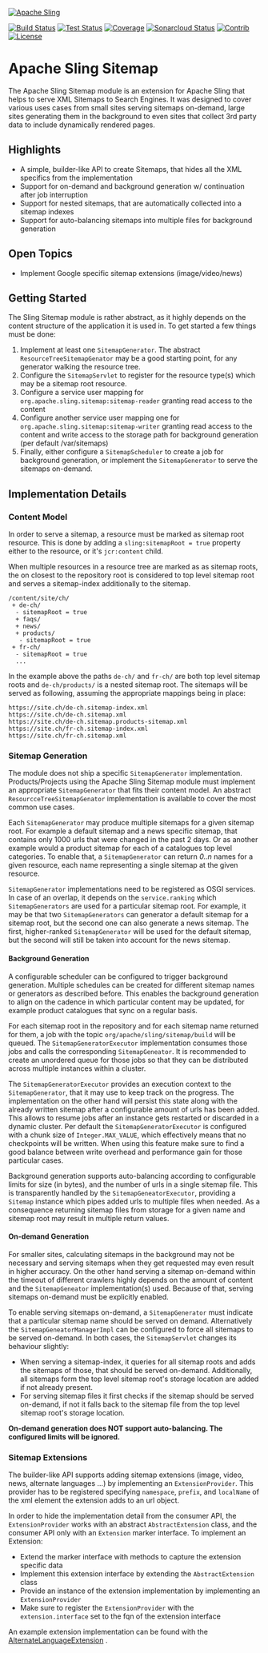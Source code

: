 [![Apache Sling](https://sling.apache.org/res/logos/sling.png)](https://sling.apache.org)

&#32;[![Build Status](https://ci-builds.apache.org/job/Sling/job/modules/job/sling-org-apache-sling-sitemap/job/master/badge/icon)](https://ci-builds.apache.org/job/Sling/job/modules/job/sling-org-apache-sling-sitemap/job/master/)&#32;[![Test Status](https://img.shields.io/jenkins/tests.svg?jobUrl=https://ci-builds.apache.org/job/Sling/job/modules/job/sling-org-apache-sling-sitemap/job/master/)](https://ci-builds.apache.org/job/Sling/job/modules/job/sling-org-apache-sling-sitemap/job/master/test/?width=800&height=600)&#32;[![Coverage](https://sonarcloud.io/api/project_badges/measure?project=apache_sling-org-apache-sling-sitemap&metric=coverage)](https://sonarcloud.io/dashboard?id=apache_sling-org-apache-sling-sitemap)&#32;[![Sonarcloud Status](https://sonarcloud.io/api/project_badges/measure?project=apache_sling-org-apache-sling-sitemap&metric=alert_status)](https://sonarcloud.io/dashboard?id=apache_sling-org-apache-sling-sitemap)&#32;[![Contrib](https://sling.apache.org/badges/status-contrib.svg)](https://github.com/apache/sling-aggregator/blob/master/docs/status/contrib.md) [![License](https://img.shields.io/badge/License-Apache%202.0-blue.svg)](https://www.apache.org/licenses/LICENSE-2.0)

# Apache Sling Sitemap

The Apache Sling Sitemap module is an extension for Apache Sling that helps to serve XML Sitemaps to Search Engines. It
was designed to cover various uses cases from small sites serving sitemaps on-demand, large sites generating them in the
background to even sites that collect 3rd party data to include dynamically rendered pages.

## Highlights

* A simple, builder-like API to create Sitemaps, that hides all the XML specifics from the implementation
* Support for on-demand and background generation w/ continuation after job interruption
* Support for nested sitemaps, that are automatically collected into a sitemap indexes
* Support for auto-balancing sitemaps into multiple files for background generation

## Open Topics

* Implement Google specific sitemap extensions (image/video/news)

## Getting Started

The Sling Sitemap module is rather abstract, as it highly depends on the content structure of the application it is 
used in. To get started a few things must be done:

1) Implement at least one `SitemapGenerator`. The abstract `ResourceTreeSitemapGenator` may be a good starting
   point, for any generator walking the resource tree. 
2) Configure the `SitemapServlet` to register for the resource type(s) which may be a sitemap root resource.
3) Configure a service user mapping for `org.apache.sling.sitemap:sitemap-reader` granting read access to the content
4) Configure another service user mapping one for `org.apache.sling.sitemap:sitemap-writer` granting read access to the 
   content and write access to the storage path for background generation (per default /var/sitemaps)
5) Finally, either configure a `SitemapScheduler` to create a job for background generation, or implement the 
   `SitemapGenerator` to serve the sitemaps on-demand.
   
## Implementation Details

### Content Model

In order to serve a sitemap, a resource must be marked as sitemap root resource. This is done by adding
a `sling:sitemapRoot = true` property either to the resource, or it's `jcr:content` child.

When multiple resources in a resource tree are marked as as sitemap roots, the on closest to the repository root is
considered to top level sitemap root and serves a sitemap-index additionally to the sitemap.

```
/content/site/ch/
 + de-ch/
  - sitemapRoot = true
  + faqs/
  + news/
  + products/
   - sitemapRoot = true
 + fr-ch/
  - sitemapRoot = true 
  ...
```

In the example above the paths `de-ch/` and `fr-ch/` are both top level sitemap roots and `de-ch/products/` is a nested
sitemap root. The sitemaps will be served as following, assuming the appropriate mappings being in place:

```
https://site.ch/de-ch.sitemap-index.xml
https://site.ch/de-ch.sitemap.xml
https://site.ch/de-ch.sitemap.products-sitemap.xml
https://site.ch/fr-ch.sitemap-index.xml
https://site.ch/fr-ch.sitemap.xml
```

### Sitemap Generation

The module does not ship a specific `SitemapGenerator` implementation. Products/Projects using the Apache Sling Sitemap
module must implement an appropriate `SitemapGenerator` that fits their content model. An abstract
`ResourcceTreeSitemapGenator` implementation is available to cover the most common use cases.

Each `SitemapGenerator` may produce multiple sitemaps for a given sitemap root. For example a default sitemap and a news
specific sitemap, that contains only 1000 urls that were changed in the past 2 days. Or as another example would a
product sitemap for each of a catalogues top level categories. To enable that, a `SitemapGenerator` can return _0..n_
names for a given resource, each name representing a single sitemap at the given resource.

`SitemapGenerator` implementations need to be registered as OSGI services. In case of an overlap, it depends on
the `service.ranking` which `SitemapGenerators` are used for a particular sitemap root. For example, it may be that two
`SitemapGenerators` can generator a default sitemap for a sitemap root, but the second one can also generate a news
sitemap. The first, higher-ranked `SitemapGenerator` will be used for the default sitemap, but the second will still be
taken into account for the news sitemap.

#### Background Generation

A configurable scheduler can be configured to trigger background generation. Multiple schedules can be created for
different sitemap names or generators as described before. This enables the background generation to align on the
cadence in which particular content may be updated, for example product catalogues that sync on a regular basis.

For each sitemap root in the repository and for each sitemap name returned for them, a job with the topic
`org/apache/sling/sitemap/build` will be queued. The `SitemapGeneratorExecutor` implementation consumes those jobs and
calls the corresponding `SitemapGeneator`. It is recommended to create an unordered queue for those jobs so that they
can be distributed across multiple instances within a cluster.

The `SitemapGeneratorExecutor` provides an execution context to the `SitemapGenerator`, that it may use to keep track on
the progress. The implementation on the other hand will persist this state along with the already written sitemap after
a configurable amount of urls has been added. This allows to resume jobs after an instance gets restarted or discarded
in a dynamic cluster. Per default the `SitemapGeneratorExecutor` is configured with a chunk size of `Integer.MAX_VALUE`,
which effectively means that no checkpoints will be written. When using this feature make sure to find a good balance
between write overhead and performance gain for those particular cases.

Background generation supports auto-balancing according to configurable limits for size (in bytes), and the number of
urls in a single sitemap file. This is transparently handled by the `SitemapGeneatorExecutor`, providing a `Sitemap`
instance which pipes added urls to multiple files when needed. As a consequence returning sitemap files from storage for
a given name and sitemap root may result in multiple return values.

#### On-demand Generation

For smaller sites, calculating sitemaps in the background may not be necessary and serving sitemaps when they get
requested may even result in higher accuracy. On the other hand serving a sitemap on-demand within the timeout of
different crawlers highly depends on the amount of content and the `SitemapGeneator` implementation(s) used. Because of
that, serving sitemaps on-demand must be explicitly enabled.

To enable serving sitemaps on-demand, a `SitemapGenerator` must indicate that a particular sitemap name should be served
on demand. Alternatively the `SitemapGeneatorManagerImpl` can be configured to force all sitemaps to be served
on-demand. In both cases, the `SitemapServlet` changes its behaviour slightly:

- When serving a sitemap-index, it queries for all sitemap roots and adds the sitemaps of those, that should be served
  on-demand. Additionally, all sitemaps form the top level sitemap root's storage location are added if not already
  present.
- For serving sitemap files it first checks if the sitemap should be served on-demand, if not it falls back to the
  sitemap file from the top level sitemap root's storage location.

**On-demand generation does NOT support auto-balancing. The configured limits will be ignored.**

### Sitemap Extensions

The builder-like API supports adding sitemap extensions (image, video, news, alternate languages ...) by implementing an
`ExtensionProvider`. This provider has to be registered specifying `namespace`, `prefix`, and `localName` of the xml
element the extension adds to an url object.

In order to hide the implementation detail from the consumer API, the `ExtensionProvider` works with an abstract
`AbstractExtension` class, and the consumer API only with an `Extension` marker interface. To implement an Extension:

* Extend the marker interface with methods to capture the extension specific data
* Implement this extension interface by extending the `AbstractExtension` class
* Provide an instance of the extension implementation by implementing an `ExtensionProvider`
* Make sure to register the `ExtensionProvider` with the `extension.interface` set to the fqn of the extension interface

An example extension implementation can be found with
the [AlternateLanguageExtension](src/main/java/org/apache/sling/sitemap/builder/extensions/AlternateLanguageExtension.java)
.
